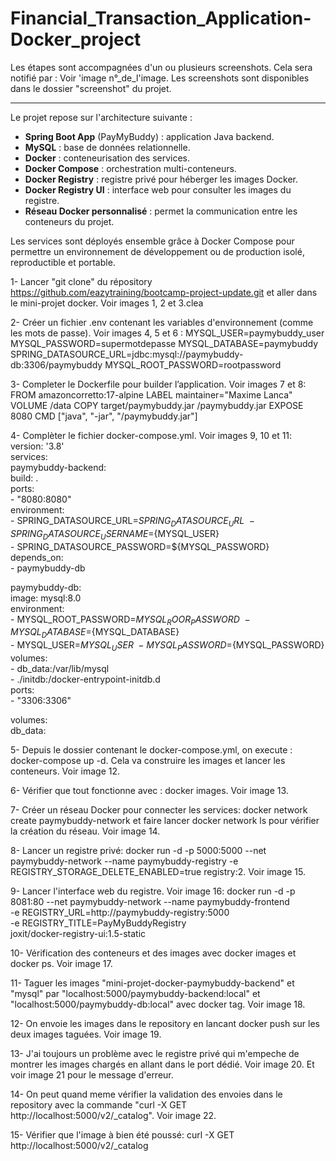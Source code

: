 # Financial_Transaction_Application-Docker_project

Les étapes sont accompagnées d'un ou plusieurs screenshots. Cela sera notifié par : Voir 'image n°_de_l'image.
Les screenshots sont disponibles dans le dossier "screenshot" du projet.

----------------------------------------------------------------------------------------------------------

Le projet repose sur l'architecture suivante :

- **Spring Boot App** (PayMyBuddy) : application Java backend.
- **MySQL** : base de données relationnelle.
- **Docker** : conteneurisation des services.
- **Docker Compose** : orchestration multi-conteneurs.
- **Docker Registry** : registre privé pour héberger les images Docker.
- **Docker Registry UI** : interface web pour consulter les images du registre.
- **Réseau Docker personnalisé** : permet la communication entre les conteneurs du projet.

Les services sont déployés ensemble grâce à Docker Compose pour permettre un environnement de développement ou de production isolé, reproductible et portable.

1- Lancer "git clone" du répository https://github.com/eazytraining/bootcamp-project-update.git et aller dans le mini-projet docker. Voir images 1, 2 et 3.clea

2- Créer un fichier .env contenant les variables d'environnement (comme les mots de passe). Voir images 4, 5 et 6 :
MYSQL_USER=paymybuddy_user
MYSQL_PASSWORD=supermotdepasse
MYSQL_DATABASE=paymybuddy
SPRING_DATASOURCE_URL=jdbc:mysql://paymybuddy-db:3306/paymybuddy
MYSQL_ROOT_PASSWORD=rootpassword

3- Completer le Dockerfile pour builder l’application. Voir images 7 et 8:
FROM amazoncorretto:17-alpine
LABEL maintainer="Maxime Lanca"
VOLUME /data
COPY target/paymybuddy.jar /paymybuddy.jar
EXPOSE 8080
CMD ["java", "-jar", "/paymybuddy.jar"]

4- Complèter le fichier docker-compose.yml. Voir images 9, 10 et 11:
version: '3.8' \
services: \
  paymybuddy-backend: \
    build: . \
    ports: \
      - "8080:8080" \
    environment: \
      - SPRING_DATASOURCE_URL=${SPRING_DATASOURCE_URL} \
      - SPRING_DATASOURCE_USERNAME=${MYSQL_USER} \
      - SPRING_DATASOURCE_PASSWORD=${MYSQL_PASSWORD} \
    depends_on: \
      - paymybuddy-db 

  paymybuddy-db: \
    image: mysql:8.0 \
    environment: \
	- MYSQL_ROOT_PASSWORD=${MYSQL_ROOR_PASSWORD} \
	- MYSQL_DATABASE=${MYSQL_DATABASE} \
    	- MYSQL_USER=${MYSQL_USER} \
    	- MYSQL_PASSWORD=${MYSQL_PASSWORD} \
    volumes: \
      - db_data:/var/lib/mysql \
      - ./initdb:/docker-entrypoint-initdb.d \
    ports: \
      - "3306:3306" 

volumes: \
  db_data: 

5- Depuis le dossier contenant le docker-compose.yml, on execute : docker-compose up -d. Cela va construire les images et lancer les conteneurs. Voir image 12.

6- Vérifier que tout fonctionne avec : docker images. Voir image 13.

7- Créer un réseau Docker pour connecter les services: docker network create paymybuddy-network et faire lancer docker network ls pour vérifier la création du réseau. Voir image 14.

8- Lancer un registre privé: docker run -d -p 5000:5000 --net paymybuddy-network --name paymybuddy-registry -e REGISTRY_STORAGE_DELETE_ENABLED=true registry:2. Voir image 15.

9- Lancer l'interface web du registre. Voir image 16: docker run -d -p 8081:80 --net paymybuddy-network --name paymybuddy-frontend \
  -e REGISTRY_URL=http://paymybuddy-registry:5000 \
  -e REGISTRY_TITLE=PayMyBuddyRegistry \
  joxit/docker-registry-ui:1.5-static

10- Vérification des conteneurs et des images avec docker images et docker ps. Voir image 17.

11- Taguer les images "mini-projet-docker-paymybuddy-backend" et "mysql" par "localhost:5000/paymybuddy-backend:local" et "localhost:5000/paymybuddy-db:local" avec docker tag. Voir image 18.

12- On envoie les images dans le repository en lancant docker push sur les deux images taguées. Voir image 19.

13- J'ai toujours un problème avec le registre privé qui m'empeche de montrer les images chargés  en allant dans le port dédié. Voir image 20. Et voir image 21 pour le message d'erreur.

14- On peut quand meme vérifier la validation des envoies dans le repository avec la commande "curl -X GET http://localhost:5000/v2/_catalog". Voir image 22.

15- Vérifier que l'image à bien été poussé: curl -X GET http://localhost:5000/v2/_catalog

